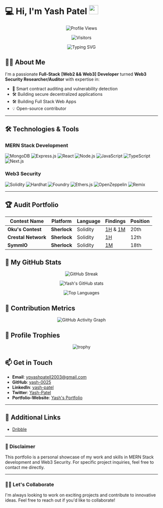 # 💻 Hi, I'm Yash Patel <img src="https://media.giphy.com/media/hvRJCLFzcasrR4ia7z/giphy.gif" width="30px">

<div align="center">
  
  ![Profile Views](https://komarev.com/ghpvc/?username=yash-0025&color=blueviolet)
  
  ![Visitors](https://visitor-badge.laobi.icu/badge?page_id=yash-0025.yash-0025&left_color=blueviolet&right_color=pink)

  ![Typing SVG](https://readme-typing-svg.demolab.com?font=Fira+Code&weight=600&size=24&duration=3000&pause=1000&color=5CE1E6&center=true&vCenter=true&width=600&lines=MERN+Stack+Developer;Web3.0+Developer;Web3.0+Security+Researcher+/+Auditor;Blockchain+Enthusiast;Open+Source+Contributor)

</div>

## 👨‍💻 About Me

I'm a passionate **Full-Stack** **[Web2 && Web3]** **Developer** turned **Web3 Security Researcher/Auditor** with expertise in:

- 🔐 Smart contract auditing and vulnerability detection
- 🛠️ Building secure decentralized applications
- 🛠️ Building Full Stack Web Apps
- 💡 Open-source contributor 

---

## 🛠️ Technologies & Tools

### MERN Stack Development

![MongoDB](https://img.shields.io/badge/MongoDB-%2347A248.svg?style=for-the-badge&logo=mongodb&logoColor=white)
![Express.js](https://img.shields.io/badge/Express.js-%23000000.svg?style=for-the-badge&logo=express&logoColor=white)
![React](https://img.shields.io/badge/React-%2361DAFB.svg?style=for-the-badge&logo=react&logoColor=black)
![Node.js](https://img.shields.io/badge/Node.js-%23339933.svg?style=for-the-badge&logo=node.js&logoColor=white)
![JavaScript](https://img.shields.io/badge/JavaScript-F7DF1E?style=for-the-badge&logo=javascript&logoColor=black)
![TypeScript](https://img.shields.io/badge/TypeScript-007ACC?style=for-the-badge&logo=typescript&logoColor=white)
![Next.js](https://img.shields.io/badge/Next.js-000000?style=for-the-badge&logo=next.js&logoColor=white)


### Web3 Security

![Solidity](https://img.shields.io/badge/Solidity-%23363636.svg?style=for-the-badge&logo=solidity&logoColor=white)
![Hardhat](https://img.shields.io/badge/Hardhat-%23FFC107.svg?style=for-the-badge&logo=hardhat&logoColor=black)
![Foundry](https://img.shields.io/badge/Foundry-%231F2023.svg?style=for-the-badge&logo=foundry&logoColor=white)
![Ethers.js](https://img.shields.io/badge/Ethers.js-%23A970FF.svg?style=for-the-badge&logo=ethers.js&logoColor=white)
![OpenZeppelin](https://img.shields.io/badge/OpenZeppelin-%234E5D95.svg?style=for-the-badge&logo=openzeppelin&logoColor=white)
![Remix](https://img.shields.io/badge/Remix-%230D101E.svg?style=for-the-badge&logo=remix&logoColor=white)

---
## 🏆 Audit Portfolio

| **Contest Name**       | **Platform**        | **Language** | **Findings** | **Position** |
|-------------------------|---------------------|--------------|--------------|--------------|
| **Oku's Contest** | **Sherlock**          | Solidity          | [1H](https://github.com/sherlock-audit/2024-11-oku-judging/issues/849) & [1M](https://github.com/sherlock-audit/2024-11-oku-judging/issues/862) | 20th          |
| **Crestal Network** | **Sherlock**          | Solidity          | [1H](https://github.com/sherlock-audit/2025-03-crestal-network-judging/issues/459)  | 12th          |
| **SymmIO** | **Sherlock**          | Solidity          | [1M](https://github.com/sherlock-audit/2025-03-symm-io-stacking-judging/issues/686)  | 18th          |



## 🚀 My GitHub Stats

<div align="center">

<!-- Streak Stats - Theme: Radical -->
  ![GitHub Streak](https://streak-stats.demolab.com?user=yash-0025&theme=radical&hide_border=true)

  <!-- Main Stats - Theme: TokyoNight -->
  ![Yash's GitHub stats](https://github-readme-stats.vercel.app/api?username=yash-0025&show_icons=true&theme=tokyonight&include_all_commits=true&count_private=true&hide_border=true)

  <!-- Top Languages - Theme: Gruvbox -->
 ![Top Languages](https://github-readme-stats.vercel.app/api/top-langs/?username=yash-0025&layout=compact&theme=radical&hide_border=truebg_color=0D1117&title_color=5CE1E6&text_color=FFFFFF)
</div>

## 🌟 Contribution Metrics

<div align="center">
  
  ![GitHub Activity Graph](https://github-readme-activity-graph.vercel.app/graph?username=yash-0025&bg_color=0D1117&color=5CE1E6&line=5CE1E6&point=FFFFFF&area=true&hide_border=true&custom_title=My%20Contribution%20Graph)
  

</div>

## 🏅 Profile Trophies

<div align="center">
  
  ![trophy](https://github-profile-trophy.vercel.app/?username=yash-0025&theme=radical&no-frame=true&no-bg=true&margin-w=15&row=2&column=4)
  </div>


## 📫 Get in Touch

- **Email**: [ypyashpatell2003@gmail.com](mailto:ypyashpatell2003@gmail.com)
- **GitHub**: [yash-0025](https://github.com/yash-0025)
- **LinkedIn**: [yash-patel](https://www.linkedin.com/in/yash-patel-9343601b7/)
- **Twitter**: [Yash-Patel](https://x.com/yash_patel2003)
- **Portfolio-Website**: [Yash's Portfolio](https://portfolio-yash0025s-projects.vercel.app/)

---

## 🔗 Additional Links

- [Dribble](https://dribbble.com/yash0025)


---

### 🚨 Disclaimer
This portfolio is a personal showcase of my work and skills in MERN Stack development and Web3 Security. For specific project inquiries, feel free to contact me directly.

---

### 👨‍💻 Let's Collaborate
I'm always looking to work on exciting projects and contribute to innovative ideas. Feel free to reach out if you'd like to collaborate!

